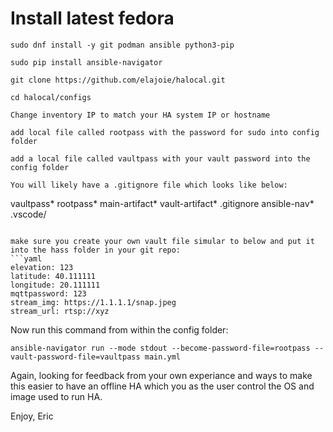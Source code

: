 # Install latest fedora

```
sudo dnf install -y git podman ansible python3-pip

sudo pip install ansible-navigator

git clone https://github.com/elajoie/halocal.git

cd halocal/configs

Change inventory IP to match your HA system IP or hostname

add local file called rootpass with the password for sudo into config folder

add a local file called vaultpass with your vault password into the config folder

You will likely have a .gitignore file which looks like below:
```
vaultpass*
rootpass*
main-artifact*
vault-artifact*
.gitignore
ansible-nav*
.vscode/
```

make sure you create your own vault file simular to below and put it into the hass folder in your git repo:
```yaml
elevation: 123
latitude: 40.111111
longitude: 20.111111
mqttpassword: 123
stream_img: https://1.1.1.1/snap.jpeg
stream_url: rtsp://xyz
```


Now run this command from within the config folder:
```
ansible-navigator run --mode stdout --become-password-file=rootpass --vault-password-file=vaultpass main.yml
```

Again, looking for feedback from your own experiance and ways to make this easier to have an offline HA which you as the user control the OS and image used to run HA.

Enjoy,
Eric
